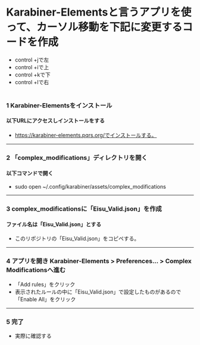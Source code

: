 # Karabiner-Elementsと言うアプリを使って、カーソル移動を下記に変更するコードを作成
- control +jで左
- control +iで上
- control +kで下
- control +lで右<br><br>

### 1 Karabiner-Elementsをインストール
#### 以下URLにアクセスしインストールをする
- https://karabiner-elements.pqrs.org/でインストールする。
---
### 2 「complex_modifications」ディレクトリを開く
#### 以下コマンドで開く
- sudo open ~/.config/karabiner/assets/complex_modifications
---
### 3 complex_modificationsに「Eisu_Valid.json」を作成
#### ファイル名は「Eisu_Valid.json」とする
- このリポジトリの「Eisu_Valid.json」をコピペする。
---
### 4 アプリを開き Karabiner-Elements > Preferences... > Complex Modificationsへ進む
- 「Add rules」をクリック
- 表示されたルールの中に「Eisu_Valid.json」で設定したものがあるので「Enable All」をクリック
---
### 5 完了
- 実際に確認する